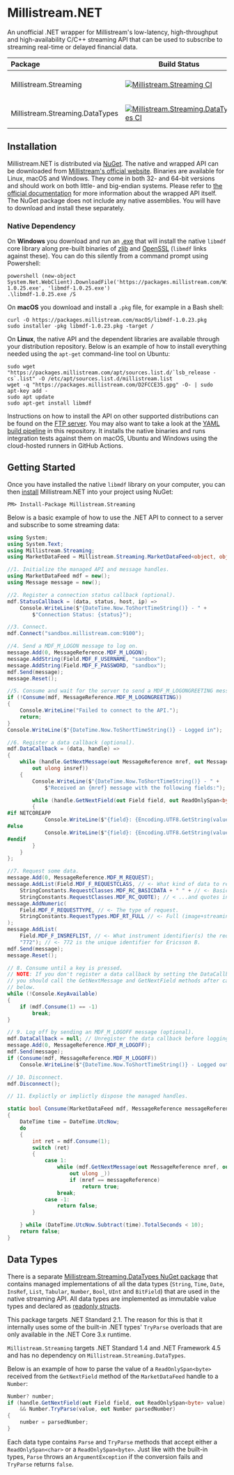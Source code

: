 # Millistream.NET

An unofficial .NET wrapper for Millistream's low-latency, high-throughput and high-availability C/C++ streaming API that can be used to subscribe to streaming real-time or delayed financial data.

| Package | Build Status | NuGet  |
| :------------ |-------------| -------------|
| Millistream.Streaming | [![Millistream.Streaming CI](https://github.com/mgnsm/Millistream.NET/actions/workflows/millistream.streaming.ci.yml/badge.svg?branch=main&event=push)](https://github.com/mgnsm/Millistream.NET/actions/workflows/millistream.streaming.ci.yml) | [![NuGet Badge](https://img.shields.io/nuget/v/Millistream.Streaming.svg)](http://www.nuget.org/packages/Millistream.Streaming/) |
| Millistream.Streaming.DataTypes | [![Millistream.Streaming.DataTypes CI](https://github.com/mgnsm/Millistream.NET/actions/workflows/millistream.streaming.datatypes.ci.yml/badge.svg?branch=main&event=push)](https://github.com/mgnsm/Millistream.NET/actions/workflows/millistream.streaming.datatypes.ci.yml) | [![NuGet Badge](https://img.shields.io/nuget/v/Millistream.Streaming.DataTypes.svg)](http://www.nuget.org/packages/Millistream.Streaming.DataTypes/) |

## Installation
Millistream.NET is distributed via [NuGet](https://www.nuget.org/packages/Millistream.Streaming). The native and wrapped API can be downloaded from [Millistream's official website](https://packages.millistream.com/). Binaries are available for Linux, macOS and Windows. They come in both 32- and 64-bit versions and should work on both little- and big-endian systems. Please refer to [the official documentation](https://packages.millistream.com/documents/MDF%20C%20API.pdf) for more information about the wrapped API itself. The NuGet package does not include any native assemblies. You will have to download and install these separately.
### Native Dependency
On **Windows** you download and run an [.exe](https://packages.millistream.com/Windows/libmdf-1.0.25.exe) that will install the native `libmdf` core library along pre-built binaries of [zlib](http://zlib.net) and [OpenSSL](http://openssl.org/) (`libmdf` links against these). You can do this silently from a command prompt using Powershell:

    powershell (new-object System.Net.WebClient).DownloadFile('https://packages.millistream.com/Windows/libmdf-1.0.25.exe', 'libmdf-1.0.25.exe')
    .\libmdf-1.0.25.exe /S

On **macOS** you download and install a `.pkg` file, for example in a Bash shell:

    curl -O https://packages.millistream.com/macOS/libmdf-1.0.23.pkg 
    sudo installer -pkg libmdf-1.0.23.pkg -target /

On **Linux**, the native API and the dependent libraries are available through your distribution repository. Below is an example of how to install everything needed using the `apt-get` command-line tool on Ubuntu:

    sudo wget "https://packages.millistream.com/apt/sources.list.d/`lsb_release -cs`.list" -O /etc/apt/sources.list.d/millistream.list 
    wget -q "https://packages.millistream.com/D2FCCE35.gpg" -O- | sudo apt-key add - 
    sudo apt update
    sudo apt-get install libmdf

Instructions on how to install the API on other supported distributions can be found on the [FTP server](https://bit.ly/2wD2omK). You may also want to take a look at the [YAML build pipeline](.github/workflows/millistream.streaming.yml) in this repository. It installs the native binaries and runs integration tests against them on macOS, Ubuntu and Windows using the cloud-hosted runners in GitHub Actions.
## Getting Started
Once you have installed the native `libmdf` library on your computer, you can then [install](https://docs.microsoft.com/en-us/nuget/consume-packages/ways-to-install-a-package) Millistream.NET into your project using NuGet:

    PM> Install-Package Millistream.Streaming

Below is a basic example of how to use the .NET API to connect to a server and subscribe to some streaming data:

```cs
using System;
using System.Text;
using Millistream.Streaming;
using MarketDataFeed = Millistream.Streaming.MarketDataFeed<object, object>;

//1. Initialize the managed API and message handles.
using MarketDataFeed mdf = new();
using Message message = new();

//2. Register a connection status callback (optional).
mdf.StatusCallback = (data, status, host, ip) =>
    Console.WriteLine($"{DateTime.Now.ToShortTimeString()} - " +
        $"Connection Status: {status}");

//3. Connect.
mdf.Connect("sandbox.millistream.com:9100");

//4. Send a MDF_M_LOGON message to log on.
message.Add(0, MessageReference.MDF_M_LOGON);
message.AddString(Field.MDF_F_USERNAME, "sandbox");
message.AddString(Field.MDF_F_PASSWORD, "sandbox");
mdf.Send(message);
message.Reset();

//5. Consume and wait for the server to send a MDF_M_LOGONGREETING message.
if (!Consume(mdf, MessageReference.MDF_M_LOGONGREETING))
{
    Console.WriteLine("Failed to connect to the API.");
    return;
}
Console.WriteLine($"{DateTime.Now.ToShortTimeString()} - Logged in");

//6. Register a data callback (optional).
mdf.DataCallback = (data, handle) =>
{
    while (handle.GetNextMessage(out MessageReference mref, out MessageClasses mclass,
        out ulong insref))
    {
        Console.WriteLine($"{DateTime.Now.ToShortTimeString()} - " +
            $"Received an {mref} message with the following fields:");

        while (handle.GetNextField(out Field field, out ReadOnlySpan<byte> value))
        {
#if NETCOREAPP
            Console.WriteLine($"{field}: {Encoding.UTF8.GetString(value)}");
#else
            Console.WriteLine($"{field}: {Encoding.UTF8.GetString(value.ToArray())}");
#endif
        }
    }
};

//7. Request some data.
message.Add(0, MessageReference.MDF_M_REQUEST);
message.AddList(Field.MDF_F_REQUESTCLASS, // <- What kind of data to request.
    StringConstants.RequestClasses.MDF_RC_BASICDATA + " " + // <- Basic data
    StringConstants.RequestClasses.MDF_RC_QUOTE); // < ...and quotes in this case.
message.AddNumeric(
    Field.MDF_F_REQUESTTYPE, // <- The type of request.
    StringConstants.RequestTypes.MDF_RT_FULL // <- Full (image+streaming) in this case.
);
message.AddList(
    Field.MDF_F_INSREFLIST, // <- What instrument identifier(s) the request is for.
    "772"); // <- 772 is the unique identifier for Ericsson B.
mdf.Send(message);
message.Reset();

// 8. Consume until a key is pressed.
// NOTE: If you don't register a data callback by setting the DataCallback property, 
// you should call the GetNextMessage and GetNextField methods after calling Consume
// below.
while (!Console.KeyAvailable)
{
    if (mdf.Consume(1) == -1)
        break;
}

// 9. Log off by sending an MDF_M_LOGOFF message (optional).
mdf.DataCallback = null; // Unregister the data callback before logging out.
message.Add(0, MessageReference.MDF_M_LOGOFF);
mdf.Send(message);
if (Consume(mdf, MessageReference.MDF_M_LOGOFF))
    Console.WriteLine($"{DateTime.Now.ToShortTimeString()} - Logged out");

// 10. Disconnect.
mdf.Disconnect();

// 11. Explictly or implictly dispose the managed handles.

static bool Consume(MarketDataFeed mdf, MessageReference messageReference)
{
    DateTime time = DateTime.UtcNow;
    do
    {
        int ret = mdf.Consume(1);
        switch (ret)
        {
            case 1:
                while (mdf.GetNextMessage(out MessageReference mref, out MessageClasses _,
                    out ulong _))
                    if (mref == messageReference)
                        return true;
                break;
            case -1:
                return false;
        }

    } while (DateTime.UtcNow.Subtract(time).TotalSeconds < 10);
    return false;
}
```
## Data Types
There is a separate [Millistream.Streaming.DataTypes NuGet package](http://www.nuget.org/packages/Millistream.Streaming.DataTypes/) that contains managed implementations of all the data types (`String`, `Time`, `Date`, `InsRef`, `List`, `Tabular`, `Number`, `Bool`, `UInt` and `BitField`) that are used in the native streaming API. All data types are implemented as immutable value types and declared as [readonly structs](https://docs.microsoft.com/en-us/dotnet/csharp/language-reference/builtin-types/struct#readonly-struct).

This package targets .NET Standard 2.1. The reason for this is that it internally uses some of the built-in .NET types' `TryParse` overloads that are only available in the .NET Core 3.x runtime. 

`Millistream.Streaming` targets .NET Standard 1.4 and .NET Framework 4.5 and has no dependency on `Millistream.Streaming.DataTypes`.

Below is an example of how to parse the value of a `ReadOnlySpan<byte>` received from the `GetNextField` method of the `MarketDataFeed` handle to a `Number`:

```cs
Number? number;
if (handle.GetNextField(out Field field, out ReadOnlySpan<byte> value)
    && Number.TryParse(value, out Number parsedNumber)
{
    number = parsedNumber;
}
```

Each data type contains `Parse` and `TryParse` methods that accept either a `ReadOnlySpan<char>` or a `ReadOnlySpan<byte>`. Just like with the built-in types, `Parse` throws an `ArgumentException` if the conversion fails and `TryParse` returns `false`.